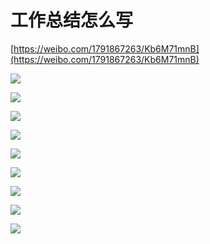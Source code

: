 # 工作总结怎么写

[https://weibo.com/1791867263/Kb6M71mnB](https://weibo.com/1791867263/Kb6M71mnB)



![](../.gitbook/assets/image%20%285%29.png)

![](../.gitbook/assets/image%20%288%29.png)

![](../.gitbook/assets/image%20%2810%29.png)

![](../.gitbook/assets/image%20%284%29.png)

![](../.gitbook/assets/image%20%287%29.png)

![](../.gitbook/assets/image%20%289%29.png)

![](../.gitbook/assets/image%20%2811%29.png)

![](../.gitbook/assets/image%20%2813%29.png)

![](../.gitbook/assets/image%20%2812%29.png)



